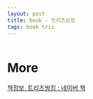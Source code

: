 ```yaml
---
layout: post
title: book - 트리즈싱킹
tags: book triz
---
```


```

```

# More
[책정보, 트리즈씽킹 : 네이버 책](https://book.naver.com/bookdb/book_detail.nhn?bid=11751212)
